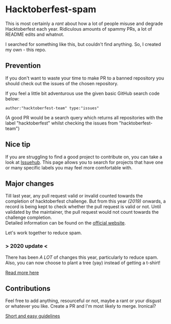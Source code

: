# Hacktoberfest-spam

This is most certainly a *rant* about how a lot of people misuse and degrade Hacktoberfest each year. Ridiculous amounts of spammy PRs, a lot of README edits and whatnot.  

I searched for something like this, but couldn't find anything. So, I created my own - this repo.

## Prevention

If you don't want to waste your time to make PR to a banned repository you should check out the issues of the chosen repository.

If you feel a little bit adventurous use the given basic GitHub search code below:

```text
author:"hacktoberfest-team" type:"issues" 
```

(A good PR would be a search query which returns all repositories with the label "hacktoberfest" whilst checking the issues from "hacktoberfest-team")

## Nice tip

If you are struggling to find a good project to contribute on, you can take a look at [Issuehub](http://issuehub.io). This page allows you to search for projects that have one or many specific labels you may feel more comfortable with.

## Major changes

Till last year, any pull request valid or invalid counted towards the completion of hacktoberfest challenge. But from this year *(2019)* onwards, a record is being kept to check whether the pull request is valid or not. Until validated by the maintainer, the pull request would not count towards the challenge completion.  
Detailed information can be found on the [official website](https://hacktoberfest.digitalocean.com/details#spam).  

Let's work together to reduce spam.

### > 2020 update <

There has been *A LOT* of changes this year, particularly to reduce spam. Also, you can now choose to plant a tree (yay) instead of getting a t-shirt!

[Read more here](https://hacktoberfest.digitalocean.com/hacktoberfest-update)

## Contributions

Feel free to add anything, resourceful or not, maybe a rant or your disgust or whatever you like. Create a PR and I'm most likely to merge. Ironical?  

[Short and easy guidelines](https://github.com/swingcake/Hacktoberfest-spam/issues/2#issuecomment-537350324 "Contribution guidelines")
